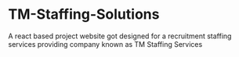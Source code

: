 # TM-Staffing-Solutions
A react based project website got designed for a recruitment staffing services providing company known as TM Staffing Services
